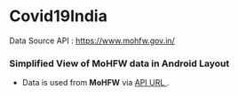 # Covid19India
Data Source API : https://www.mohfw.gov.in/

### Simplified View of MoHFW data in Android Layout
* Data is used from <b>MoHFW</b> via <a href="https://api.rootnet.in/covid19-in/stats/latest"> API URL </a>.
